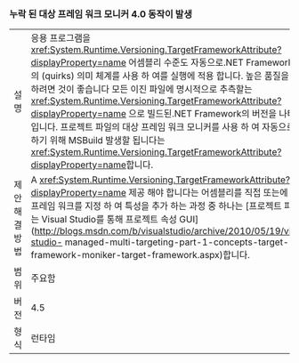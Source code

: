 ### <a name="missing-target-framework-moniker-results-in-40-behavior"></a>누락 된 대상 프레임 워크 모니커 4.0 동작이 발생

|   |   |
|---|---|
|설명|응용 프로그램을 <xref:System.Runtime.Versioning.TargetFrameworkAttribute?displayProperty=name> 어셈블리 수준도 자동으로.NET Framework 4.0의 (quirks) 의미 체계를 사용 하 여를 실행에 적용 합니다. 높은 품질을 보장 하려면 것이 좋습니다 모든 이진 파일에 명시적으로 추측할는 <xref:System.Runtime.Versioning.TargetFrameworkAttribute?displayProperty=name> 으로 빌드된.NET Framework의 버전을 나타내는입니다. 프로젝트 파일의 대상 프레임 워크 모니커를 사용 하 여 자동으로 적용 하기 위해 MSBuild 발생할 됩니다는 <xref:System.Runtime.Versioning.TargetFrameworkAttribute?displayProperty=name>합니다.|
|제안 해결 방법|A <xref:System.Runtime.Versioning.TargetFrameworkAttribute?displayProperty=name> 제공 해야 합니다는 어셈블리를 직접 또는에 대상 프레임 워크를 지정 하 여 특성을 추가 하는 과정 중 하나는 [프로젝트 파일 또는 Visual Studio를 통해 프로젝트 속성 GUI](http://blogs.msdn.com/b/visualstudio/archive/2010/05/19/visual-studio- managed-multi-targeting-part-1-concepts-target-framework-moniker-target-framework.aspx)합니다.|
|범위|주요함|
|버전|4.5|
|형식|런타임|

